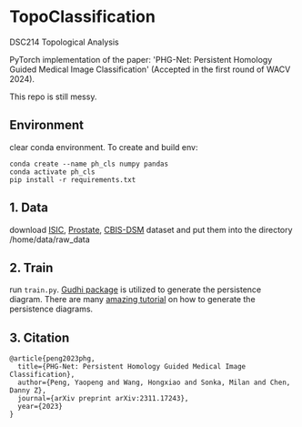 # TopoClassification

DSC214 Topological Analysis

PyTorch implementation of the paper: 'PHG-Net: Persistent Homology Guided Medical Image Classification' (Accepted in the first round of WACV 2024).

This repo is still messy. 


## Environment

clear conda environment. To create and build env:

```
conda create --name ph_cls numpy pandas
conda activate ph_cls
pip install -r requirements.txt
```

## 1. Data
download [ISIC](https://challenge.isic-archive.com/), [Prostate](https://osf.io/k96qw/), [CBIS-DSM](https://wiki.cancerimagingarchive.net/pages/viewpage.action?pageId=22516629) dataset and put them into the directory /home/data/raw_data

## 2. Train
run `train.py`. [Gudhi package](https://gudhi.inria.fr/) is utilized to generate the persistence diagram. There are many [amazing tutorial](https://gudhi.inria.fr/python/latest/cubical_complex_sklearn_itf_ref.html) on how to generate the persistence diagrams.

## 3. Citation
```
@article{peng2023phg,
  title={PHG-Net: Persistent Homology Guided Medical Image Classification},
  author={Peng, Yaopeng and Wang, Hongxiao and Sonka, Milan and Chen, Danny Z},
  journal={arXiv preprint arXiv:2311.17243},
  year={2023}
}
```
